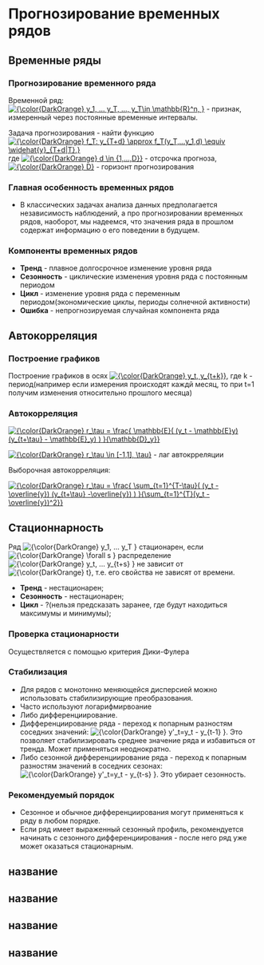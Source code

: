 # Прогнозирование временных рядов

## Временные ряды

### Прогнозирование временного ряда

Временной ряд: <a href="https://www.codecogs.com/eqnedit.php?latex={\color{DarkOrange}&space;y_1,&space;...&space;y_T,&space;...,&space;y_T\in&space;\mathbb{R}^n,&space;}" target="_blank"><img src="https://latex.codecogs.com/gif.latex?{\color{DarkOrange}&space;y_1,&space;...&space;y_T,&space;...,&space;y_T\in&space;\mathbb{R}^n,&space;}" title="{\color{DarkOrange} y_1, ... y_T, ..., y_T\in \mathbb{R}^n, }" /></a> - признак, измеренный через постоянные временные интервалы.

Задача прогнозирования - найти функцию <a href="https://www.codecogs.com/eqnedit.php?latex={\color{DarkOrange}&space;f_T:&space;y_{T&plus;d}&space;\approx&space;f_T(y_T,...y_1,d)&space;\equiv&space;\widehat{y}_{T&plus;d|T},}" target="_blank"><img src="https://latex.codecogs.com/gif.latex?{\color{DarkOrange}&space;f_T:&space;y_{T&plus;d}&space;\approx&space;f_T(y_T,...y_1,d)&space;\equiv&space;\widehat{y}_{T&plus;d|T},}" title="{\color{DarkOrange} f_T: y_{T+d} \approx f_T(y_T,...y_1,d) \equiv \widehat{y}_{T+d|T},}" /></a> где <a href="https://www.codecogs.com/eqnedit.php?latex={\color{DarkOrange}&space;d&space;\in&space;{1,...,D}}" target="_blank"><img src="https://latex.codecogs.com/gif.latex?{\color{DarkOrange}&space;d&space;\in&space;{1,...,D}}" title="{\color{DarkOrange} d \in {1,...,D}}" /></a> - отсрочка прогноза, <a href="https://www.codecogs.com/eqnedit.php?latex={\color{DarkOrange}&space;D}" target="_blank"><img src="https://latex.codecogs.com/gif.latex?{\color{DarkOrange}&space;D}" title="{\color{DarkOrange} D}" /></a> - горизонт прогнозирования

### Главная особенность временных рядов

* В классических задачах анализа данных предполагается независимость наблюдений, а про прогнозировании временных рядов, наоборот, мы надеемся, что значения ряда в прошлом содержат информацию о его поведении в будущем.

### Компоненты временных рядов
* __Тренд__ - плавное долгосрочное изменение уровня ряда
* __Сезонность__ - циклические изменения уровня ряда с постоянным периодом
* __Цикл__ - изменение уровня ряда с переменным периодом(экономические циклы, периоды солнечной активности)
* __Ошибка__ - непрогнозируемая случайная компонента ряда

## Автокорреляция

### Построение графиков

Построение графиков в осях <a href="https://www.codecogs.com/eqnedit.php?latex={\color{DarkOrange}&space;y_t,&space;y_{t&plus;k}}" target="_blank"><img src="https://latex.codecogs.com/gif.latex?{\color{DarkOrange}&space;y_t,&space;y_{t&plus;k}}" title="{\color{DarkOrange} y_t, y_{t+k}}" /></a>, где k - период(например если измерения происходят каждй месяц, то при t=1 получим изменения относительно прошлого месяца)

### Автокорреляция

<a href="https://www.codecogs.com/eqnedit.php?latex={\color{DarkOrange}&space;r_\tau&space;=&space;\frac{&space;\mathbb{E}(&space;(y_t&space;-&space;\mathbb{E}y)&space;(y_{t&plus;\tau}&space;-&space;\mathbb{E}_y)&space;)&space;}{\mathbb{D}_y}}" target="_blank"><img src="https://latex.codecogs.com/gif.latex?{\color{DarkOrange}&space;r_\tau&space;=&space;\frac{&space;\mathbb{E}(&space;(y_t&space;-&space;\mathbb{E}y)&space;(y_{t&plus;\tau}&space;-&space;\mathbb{E}_y)&space;)&space;}{\mathbb{D}_y}}" title="{\color{DarkOrange} r_\tau = \frac{ \mathbb{E}( (y_t - \mathbb{E}y) (y_{t+\tau} - \mathbb{E}_y) ) }{\mathbb{D}_y}}" /></a>

<a href="https://www.codecogs.com/eqnedit.php?latex={\color{DarkOrange}&space;r_\tau&space;\in&space;[-1,1],&space;\tau}" target="_blank"><img src="https://latex.codecogs.com/gif.latex?{\color{DarkOrange}&space;r_\tau&space;\in&space;[-1,1],&space;\tau}" title="{\color{DarkOrange} r_\tau \in [-1,1], \tau}" /></a> - лаг автокрреляции

Выборочная автокорреляция:

<a href="https://www.codecogs.com/eqnedit.php?latex={\color{DarkOrange}&space;r_\tau&space;=&space;\frac{&space;\sum_{t=1}^{T-\tau}(&space;(y_t&space;-&space;\overline{y})&space;(y_{t&plus;\tau}&space;-\overline{y})&space;)&space;}{\sum_{t=1}^{T}(y_t&space;-&space;\overline{y})^2}}" target="_blank"><img src="https://latex.codecogs.com/gif.latex?{\color{DarkOrange}&space;r_\tau&space;=&space;\frac{&space;\sum_{t=1}^{T-\tau}(&space;(y_t&space;-&space;\overline{y})&space;(y_{t&plus;\tau}&space;-\overline{y})&space;)&space;}{\sum_{t=1}^{T}(y_t&space;-&space;\overline{y})^2}}" title="{\color{DarkOrange} r_\tau = \frac{ \sum_{t=1}^{T-\tau}( (y_t - \overline{y}) (y_{t+\tau} -\overline{y}) ) }{\sum_{t=1}^{T}(y_t - \overline{y})^2}}" /></a>

## Стационнарность

Ряд <img src="https://latex.codecogs.com/gif.latex?{\color{DarkOrange}&space;y_1,&space;...&space;y_T&space;}" title="{\color{DarkOrange} y_1, ... y_T }" /> стационарен, если <img src="https://latex.codecogs.com/gif.latex?{\color{DarkOrange}&space;\forall&space;s&space;}" title="{\color{DarkOrange} \forall s }" /> распределение <img src="https://latex.codecogs.com/gif.latex?{\color{DarkOrange}&space;y_t,&space;...&space;y_{t+s};}" title="{\color{DarkOrange} y_t, ... y_{t+s} }" /> не зависит от <img src="https://latex.codecogs.com/gif.latex?{\color{DarkOrange} t}" title="{\color{DarkOrange} t}" />, т.е. его свойства не зависят от времени.

* __Тренд__ - нестационарен;
* __Сезонность__ - нестационарен;
* __Цикл__ - ?(нельзя предсказать заранее, где будут находиться максимумы и минимумы);

### Проверка стационарности

Осуществляется с помощью критерия Дики-Фулера

### Стабилизация 

* Для рядов с монотонно меняющейся дисперсией можно использовать стабилизирующие преобразования.
* Часто используют логарифмирвоание
* Либо дифференциирование.
* Дифференциирование ряда - переход к попарным разностям соседних значений: <img src="https://latex.codecogs.com/gif.latex?{\color{DarkOrange}&space;y'_t=y_t&space;-&space;y_{t-1}&space;}" title="{\color{DarkOrange} y'_t=y_t - y_{t-1} }" />. Это позволяет стабилизировать среднее значение ряда и избавиться от тренда. Может применяться неоднократно.
* Либо сезонной дифференциирование ряда - переход к попарным разностям значений в соседних сезонах: <img src="https://latex.codecogs.com/gif.latex?{\color{DarkOrange}&space;y'_t=y_t&space;-&space;y_{t-1}&space;}" title="{\color{DarkOrange} y'_t=y_t - y_{t-s} }" />. Это убирает сезонность.

### Рекомендуемый порядок

* Сезонное и обычное дифференциирования могут применяться к ряду в любом порядке.
* Если ряд имеет выраженный сезонный профиль, рекомендуется начинать с сезонного дифференциирования - после него ряд уже может оказаться стационарным.


## название

## название

## название

## название